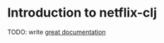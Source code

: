 # Introduction to netflix-clj

TODO: write [great documentation](http://jacobian.org/writing/what-to-write/)
